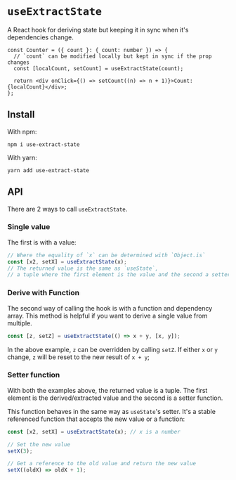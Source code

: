 # `useExtractState`

A React hook for deriving state but keeping it in sync when it's dependencies change.

```tsx
const Counter = ({ count }: { count: number }) => {
  // `count` can be modified locally but kept in sync if the prop changes
  const [localCount, setCount] = useExtractState(count);

  return <div onClick={() => setCount((n) => n + 1)}>Count: {localCount}</div>;
};
```

## Install

With npm:

```
npm i use-extract-state
```

With yarn:

```
yarn add use-extract-state
```

## API

There are 2 ways to call `useExtractState`.

### Single value

The first is with a value:

```ts
// Where the equality of `x` can be determined with `Object.is`
const [x2, setX] = useExtractState(x);
// The returned value is the same as `useState`,
// a tuple where the first element is the value and the second a setter function
```

### Derive with Function

The second way of calling the hook is with a function and dependency array. This method is helpful if you want to derive a single value from multiple.

```ts
const [z, setZ] = useExtractState(() => x + y, [x, y]);
```

In the above example, `z` can be overridden by calling `setZ`. If either `x` or `y` change, `z` will be reset to the new result of `x + y`;

### Setter function

With both the examples above, the returned value is a tuple. The first element is the derived/extracted value and the second is a setter function.

This function behaves in the same way as `useState`'s setter. It's a stable referenced function that accepts the new value or a function:

```ts
const [x2, setX] = useExtractState(x); // x is a number

// Set the new value
setX(3);

// Get a reference to the old value and return the new value
setX((oldX) => oldX + 1);
```
